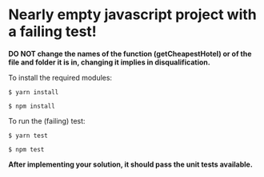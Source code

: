 Nearly empty javascript project with a failing test!
===
**DO NOT change the names of the function (getCheapestHotel) or of the file and folder it is in, changing it implies in disqualification.**

To install the required modules:

```
$ yarn install
```

```
$ npm install
```

To run the (failing) test:

```
$ yarn test
```

```
$ npm test
```
**After implementing your solution, it should pass the unit tests available.** 
